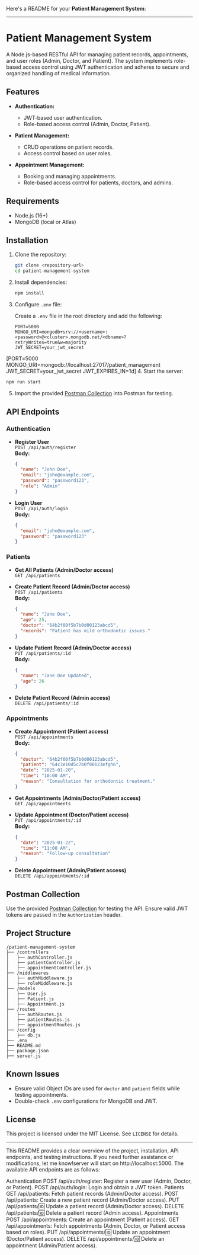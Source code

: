 Here's a README for your **Patient Management System**:

---

# Patient Management System

A Node.js-based RESTful API for managing patient records, appointments, and user roles (Admin, Doctor, and Patient). The system implements role-based access control using JWT authentication and adheres to secure and organized handling of medical information.

## Features

- **Authentication:**
  - JWT-based user authentication.
  - Role-based access control (Admin, Doctor, Patient).

- **Patient Management:**
  - CRUD operations on patient records.
  - Access control based on user roles.

- **Appointment Management:**
  - Booking and managing appointments.
  - Role-based access control for patients, doctors, and admins.

## Requirements

- Node.js (16+)
- MongoDB (local or Atlas)

## Installation

1. Clone the repository:

   ```bash
   git clone <repository-url>
   cd patient-management-system
   ```

2. Install dependencies:

   ```bash
   npm install
   ```

3. Configure `.env` file:

   Create a `.env` file in the root directory and add the following:

   ```
   PORT=5000
   MONGO_URI=mongodb+srv://<username>:<password>@<cluster>.mongodb.net/<dbname>?retryWrites=true&w=majority
   JWT_SECRET=your_jwt_secret
   ```
[PORT=5000
MONGO_URI=mongodb://localhost:27017/patient_management
JWT_SECRET=your_jwt_secret
JWT_EXPIRES_IN=1d]
4. Start the server:

   ```bash
   npm run start
   ```

5. Import the provided [Postman Collection](PMS.postman_collection.json) into Postman for testing.

## API Endpoints

### Authentication

- **Register User**  
  `POST /api/auth/register`  
  **Body:**  
  ```json
  {
    "name": "John Doe",
    "email": "john@example.com",
    "password": "password123",
    "role": "Admin"
  }
  ```

- **Login User**  
  `POST /api/auth/login`  
  **Body:**  
  ```json
  {
    "email": "john@example.com",
    "password": "password123"
  }
  ```

### Patients

- **Get All Patients (Admin/Doctor access)**  
  `GET /api/patients`

- **Create Patient Record (Admin/Doctor access)**  
  `POST /api/patients`  
  **Body:**  
  ```json
  {
    "name": "Jane Doe",
    "age": 25,
    "doctor": "64b2f00f5b7b0d00123abcd5",
    "records": "Patient has mild orthodontic issues."
  }
  ```

- **Update Patient Record (Admin/Doctor access)**  
  `PUT /api/patients/:id`  
  **Body:**  
  ```json
  {
    "name": "Jane Doe Updated",
    "age": 26
  }
  ```

- **Delete Patient Record (Admin access)**  
  `DELETE /api/patients/:id`

### Appointments

- **Create Appointment (Patient access)**  
  `POST /api/appointments`  
  **Body:**  
  ```json
  {
    "doctor": "64b2f00f5b7b0d00123abcd5",
    "patient": "64c3e10d5c7b0f00123efgh6",
    "date": "2025-01-20",
    "time": "10:00 AM",
    "reason": "Consultation for orthodontic treatment."
  }
  ```

- **Get Appointments (Admin/Doctor/Patient access)**  
  `GET /api/appointments`

- **Update Appointment (Doctor/Patient access)**  
  `PUT /api/appointments/:id`  
  **Body:**  
  ```json
  {
    "date": "2025-01-22",
    "time": "11:00 AM",
    "reason": "Follow-up consultation"
  }
  ```

- **Delete Appointment (Admin/Patient access)**  
  `DELETE /api/appointments/:id`

## Postman Collection

Use the provided [Postman Collection](PMS.postman_collection.json) for testing the API. Ensure valid JWT tokens are passed in the `Authorization` header.

## Project Structure

```
/patient-management-system
├── /controllers
│   ├── authController.js
│   ├── patientController.js
│   ├── appointmentController.js
├── /middlewares
│   ├── authMiddleware.js
│   ├── roleMiddleware.js
├── /models
│   ├── User.js
│   ├── Patient.js
│   ├── Appointment.js
├── /routes
│   ├── authRoutes.js
│   ├── patientRoutes.js
│   ├── appointmentRoutes.js
├── /config
│   ├── db.js
├── .env
├── README.md
├── package.json
├── server.js
```

## Known Issues

- Ensure valid Object IDs are used for `doctor` and `patient` fields while testing appointments.
- Double-check `.env` configurations for MongoDB and JWT.

## License

This project is licensed under the MIT License. See `LICENSE` for details.

--- 

This README provides a clear overview of the project, installation, API endpoints, and testing instructions. If you need further assistance or modifications, let me know!server will start on http://localhost:5000. The available API endpoints are as follows:

Authentication
POST /api/auth/register: Register a new user (Admin, Doctor, or Patient).
POST /api/auth/login: Login and obtain a JWT token.
Patients
GET /api/patients: Fetch patient records (Admin/Doctor access).
POST /api/patients: Create a new patient record (Admin/Doctor access).
PUT /api/patients/:id: Update a patient record (Admin/Doctor access).
DELETE /api/patients/:id: Delete a patient record (Admin access).
Appointments
POST /api/appointments: Create an appointment (Patient access).
GET /api/appointments: Fetch appointments (Admin, Doctor, or Patient access based on roles).
PUT /api/appointments/:id: Update an appointment (Doctor/Patient access).
DELETE /api/appointments/:id: Delete an appointment (Admin/Patient access).

